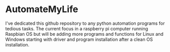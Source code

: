 # AutomateMyLife
I've dedicated this github repository to any python automation programs for tedious tasks.
The current focus in a raspberry pi computer running Raspbian OS but will be adding more
programs and functions for Linux and Windows starting with driver and program installation after a
clean OS installation.
